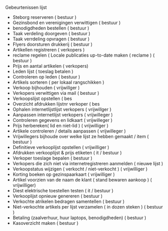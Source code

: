 Gebeurtenissen lijst
* Steborg reserveren ( bestuur )
* Gezinsbond en verenigingen verwittigen ( bestuur )
* benodigdheden bestellen ( bestuur )
* Taak verdeling doorgeven ( bestuur )
* Taak verrdeling opvragen ( bestuur )
* Flyers doorsturen drukkerij ( bestuur )
* Artikellen registreren ( verkopers )
* reclame regelen ( Locale publicaties up-to-date maken ( reclame ) ( bestuur )
* Prijs en aantal artikelen ( verkopers)
* Leden lijst ( toeslag betalen )
* Controleren op leden ( bestuur )
* Artikels sorteren ( per lokaal rangschikken )
* Verkoop bijhouden ( vrijwillger )
* Verkopers verwittigen via mail ( bestuur )
* Verkoopslijst opstellen ( bes
* Overzicht afdrukken lijstnr verkoper ( bes
*	Ophalen internetlijstlijst verkopers ( vrijwillger )
*	Aanpassen internetlijst verkopers ( vrijwilleger )
*	Controleren gegevens en lidkaart ( vrijwilleger )
*	Prijs herbereken( lid en niet-lid ) ( vrijwilliger )
*	Artikele controleren / details aanpassen ( vrijwilleger )
*	Vrijwillegers bijhoude over welke lijst ze hebben gemaakt / item ( bestuur )
*	Definitieve verkooplijst opstellen ( vrijwilliger )
*	Afdrukken verkooplijst & prijs etiketen ( it / bestuur )
*	Verkoper toeslage bepalen ( bestuur )
*	Verkopers die zich niet via internetregistreren aanmelden ( nieuwe lijst )
*	Verkoopstatus wijzigen ( verkocht / niet-verkocht ) ( vrijwilliger )
*	Korting boeken op gezinspaarkaart ( vrijwilliger )
*	Artikel voorzien van de naam de klant ( stand bewaren aankoop ) ( vrijwilliger) 
*	Diest elektrische toestellen testen ( it / bestuur )
*	Verkooplijst opnieuw genereren ( bestuur )
*	Verkochte atrikelen bedragen samentellen ( bestuur )
*	Niet-verkochte artikels per lijst verzamelen ( in dozen steken ) ( bestuur )
*	Betaling (zaalverhuur, huur laptops, benodigdheden) ( bestuur )
*	Kasoverzicht maken ( bestuur )
